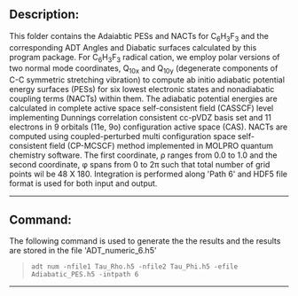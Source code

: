
## Description:


This folder contains the Adaiabtic PESs and NACTs for C<sub>6</sub>H<sub>3</sub>F<sub>3</sub> and the corresponding ADT Angles and Diabatic surfaces calculated by this program package.
For C<sub>6</sub>H<sub>3</sub>F<sub>3</sub> radical cation, we employ polar versions of two normal mode coordinates,
 Q<sub>10x</sub> and Q<sub>10y</sub> (degenerate components of 
C-C symmetric stretching vibration) to compute ab initio adiabatic potential energy surfaces (PESs) for six lowest electronic 
states and nonadiabatic coupling terms (NACTs) within them. The adiabatic potential energies are calculated in complete active 
space self-consistent field (CASSCF) level implementing Dunnings correlation consistent cc-pVDZ basis set and 11 electrons 
in 9 orbitals (11e, 9o) configuration active space (CAS). NACTs are computed using coupled-perturbed multi configuration space 
self-consistent field (CP-MCSCF) method implemented in MOLPRO quantum chemistry software. The first coordinate, &rho; ranges 
from 0.0 to 1.0 and the second coordinate, &phi; spans from 0 to 2&pi; such that total number of grid points wil be 48 X 180. 
Integration is performed along 'Path 6' and HDF5 file format is used for both input and output.

---
## Command:

The following command is used to generate the the results and the results are stored in the file 'ADT_numeric_6.h5'


>`adt num -nfile1 Tau_Rho.h5 -nfile2 Tau_Phi.h5 -efile Adiabatic_PES.h5 -intpath 6`

---